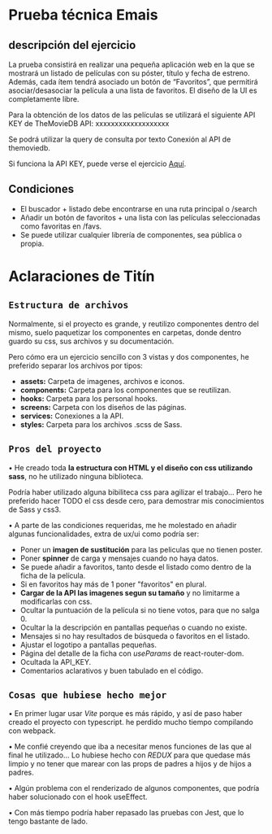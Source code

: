 # Prueba técnica Emais
## descripción del ejercicio
La prueba consistirá en realizar una pequeña aplicación web en la que se mostrará un listado
de películas con su póster, título y fecha de estreno. Además, cada ítem tendrá asociado un
botón de “Favoritos”, que permitirá asociar/desasociar la película a una lista de favoritos. El
diseño de la UI es completamente libre.

Para la obtención de los datos de las películas se utilizará el siguiente API KEY de TheMovieDB
API: xxxxxxxxxxxxxxxxxxx

Se podrá utilizar la query de consulta por texto
Conexión al API de themoviedb.

Si funciona la API KEY, puede verse el ejercicio  [Aquí](https://titin-c.github.io/emais).

## Condiciones 
- El buscador + listado debe encontrarse en una ruta principal o /search
- Añadir un botón de favoritos + una lista con las películas seleccionadas como favoritas en /favs.
- Se puede utilizar cualquier librería de componentes, sea pública o propia.


# Aclaraciones de Titín

## `Estructura de archivos`
Normalmente, si el proyecto es grande, y reutilizo componentes dentro del mismo, suelo paquetizar los componentes en carpetas, donde dentro guardo su css, sus archivos y su documentación.

Pero cómo era un ejercicio sencillo con 3 vistas y dos componentes, he preferido separar los archivos por tipos:
- **assets:** Carpeta de imagenes, archivos e iconos.
- **components:** Carpeta para los componentes que se reutilizan.
- **hooks:** Carpeta para los personal hooks.
- **screens:** Carpeta con los diseños de las páginas.
- **services:** Conexiones a la API.
- **styles:** Carpeta  para los archivos .scss de Sass.

## `Pros del proyecto`

• He creado toda **la estructura con HTML y el diseño con css utilizando sass**, no he utilizado ninguna biblioteca.

Podría haber utilizado alguna bibiliteca css para agilizar el trabajo... Pero he preferido hacer TODO el css desde cero, para demostrar mis conocimientos de Sass y css3.

• A parte de las condiciones requeridas, me he molestado en añadir algunas funcionalidades, extra de ux/ui como podría ser:

- Poner un **imagen de sustitución** para las peliculas que no tienen poster.
- Poner **spinner** de carga y mensajes cuando no haya datos.
- Se puede añadir a favoritos, tanto desde el listado como dentro de la ficha de la película.
- Si en favoritos hay más de 1 poner "favoritos" en plural.
- **Cargar de la API las imagenes segun su tamaño** y no limitarme a modificarlas con css.
- Ocultar la puntuación de la película si no tiene votos, para que no salga 0.
- Ocultar la la descripción en pantallas pequeñas o cuando no existe.
- Mensajes si no hay resultados de búsqueda o favoritos en el listado.
- Ajustar el logotipo a pantallas pequeñas.
- Página del detalle de la ficha con *useParams* de react-router-dom.
- Ocultada la API_KEY.
- Comentarios aclarativos y buen tabulado en el código.

## `Cosas que hubiese hecho mejor` 

• En primer lugar usar *Vite* porque es más rápido, y así de paso haber creado el proyecto con typescript. he perdido mucho tiempo compilando con webpack.

• Me confié creyendo que iba a necesitar menos funciones de las que al final he utilizado... Lo hubiese hecho con *REDUX* para que quedase más limpio y no tener que marear con las props de padres a hijos y de hijos a padres.

• Algún problema con el renderizado de algunos componentes, que podría haber solucionado con el hook useEffect.

• Con más tiempo podría haber repasado las pruebas con Jest, que lo tengo bastante de lado.
